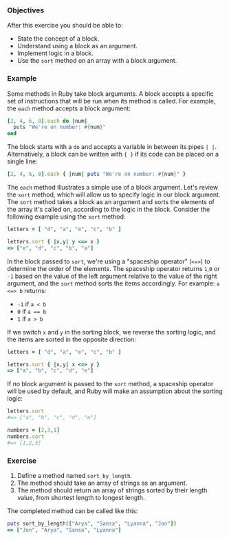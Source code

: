 <!-- { ids:[156], language:'Ruby', type:'workshop', order: 0, name:'Sort with a Block Argument', description:'Learn how to use a block argument to sort an array.' }-->

### Objectives

After this exercise you should be able to:

- State the concept of a block.
- Understand using a block as an argument.
- Implement logic in a block.
- Use the `sort` method on an array with a block argument.

### Example

Some methods in Ruby take block arguments. A block accepts a specific set of instructions that will be run when its method is called. For example, the `each` method accepts a block argument:

```ruby
[2, 4, 6, 8].each do |num|
  puts "We're on number: #{num}"
end
```

The block starts with a `do` and accepts a variable in between its pipes `| |`. Alternatively, a block can be written with `{ }` if its code can be placed on a single line:

```ruby
[2, 4, 6, 8].each { |num| puts "We're on number: #{num}" }
```

The `each` method illustrates a simple use of a block argument. Let's review the `sort` method, which will allow us to specify logic in our block argument. The `sort` method takes a block as an argument and sorts the elements of the array it's called on, according to the logic in the block. Consider the following example using the `sort` method:

```ruby
letters = [ "d", "a", "e", "c", "b" ]

letters.sort { |x,y| y <=> x }
=> ["e", "d", "c", "b", "a"]
```

In the block passed to `sort`, we're using a "spaceship operator" (`<=>`) to determine the order of the elements. The spaceship operator returns `1`,`0` or `-1` based on the value of the left argument relative to the value of the right argument, and the `sort` method sorts the items accordingly. For example: `a <=> b` returns:

- `-1` if `a < b`
- `0` if `a == b`
- `1` if `a > b`

If we switch `x` and `y` in the sorting block, we reverse the sorting logic, and the items are sorted in the opposite direction:

```ruby
letters = [ "d", "a", "e", "c", "b" ]

letters.sort { |x,y| x <=> y }
=> ["a", "b", "c", "d", "e"]
```

If no block argument is passed to the `sort` method, a spaceship operator will be used by default, and Ruby will make an assumption about the sorting logic:

```ruby
letters.sort
#=> ["a", "b", "c", "d", "e"]

numbers = [2,3,1]
numbers.sort
#=> [1,2,3]
```

### Exercise

1. Define a method named `sort_by_length`.
2. The method should take an array of strings as an argument.
3. The method should return an array of strings sorted by their length value, from shortest length to longest length.

The completed method can be called like this:

```ruby
puts sort_by_length(["Arya", "Sansa", "Lyanna", "Jon"])
=> ["Jon", "Arya", "Sansa", "Lyanna"]
```
